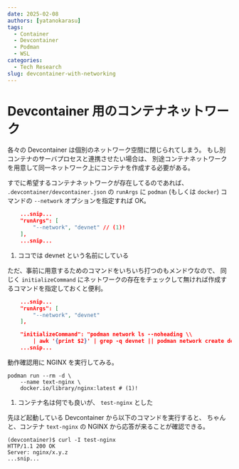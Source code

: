 ```yaml
---
date: 2025-02-08
authors: [yatanokarasu]
tags:
  - Container
  - Devcontainer
  - Podman
  - WSL
categories:
  - Tech Research
slug: devcontainer-with-networking
---
```


# Devcontainer 用のコンテナネットワーク

各々の Devcontainer は個別のネットワーク空間に閉じられてしまう。
もし別コンテナのサーバプロセスと連携させたい場合は、
別途コンテナネットワークを用意して同一ネットワーク上にコンテナを作成する必要がある。

<!-- more -->

すでに希望するコンテナネットワークが存在してるのであれば、
`.devcontainer/devcontainer.json` の `runArgs` に `podman` (もしくは `docker`) コマンドの
`--network` オプションを指定すれば OK。

``` json title=".devcontainer/devcontainer.json"
    ...snip...
    "runArgs": [
        "--network", "devnet" // (1)!
    ],
    ...snip...
```

1.  ココでは devnet という名前にしている

ただ、事前に用意するためのコマンドをいちいち打つのもメンドウなので、
同じく `initializeCommand` にネットワークの存在をチェックして無ければ作成するコマンドを指定しておくと便利。

``` json title=".devcontainer/devcontainer.json"
    ...snip...
    "runArgs": [
        "--network", "devnet"
    ],

    "initializeCommand": "podman network ls --noheading \\
        | awk '{print $2}' | grep -q devnet || podman network create devnet",
    ...snip...
```

動作確認用に NGINX を実行してみる。

``` shell
podman run --rm -d \
    --name text-nginx \
    docker.io/library/nginx:latest # (1)!
```

1.  コンテナ名は何でも良いが、 `test-nginx` とした

先ほど起動している Devcontainer から以下のコマンドを実行すると、
ちゃんと、コンテナ `text-nginx` の NGINX から応答が来ることが確認できる。

``` console
(devcontainer)$ curl -I test-nginx
HTTP/1.1 200 OK
Server: nginx/x.y.z
...snip...
```
